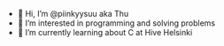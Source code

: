 - 👋 Hi, I’m @piinkyysuu aka Thu
- 👀 I’m interested in programming and solving problems
- 🌱 I’m currently learning about C at Hive Helsinki

<!---
piinkyysuu/piinkyysuu is a ✨ special ✨ repository because its `README.md` (this file) appears on your GitHub profile.
You can click the Preview link to take a look at your changes.
--->

